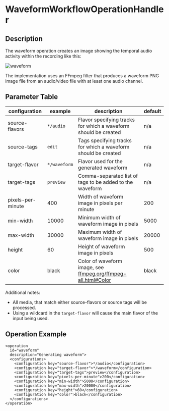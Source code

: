 WaveformWorkflowOperationHandler
================================

Description
-----------

The waveform operation creates an image showing the temporal audio activity within the recording like this:

![waveform](waveform.png)

The implementation uses an FFmpeg filter that produces a waveform PNG image file from an audio/video file with at least
one audio channel.


Parameter Table
---------------

configuration     |example     |description                                                     |default
------------------|------------|----------------------------------------------------------------|-------
source-flavors    |`*/audio`   |Flavor specifying tracks for which a waveform should be created |n/a
source-tags       |`edit`      |Tags specifying tracks for which a waveform should be created   |n/a
target-flavor     |`*/waveform`|Flavor used for the generated waveform                          |n/a
target-tags       |`preview`   |Comma-separated list of tags to be added to the waveform        |n/a
pixels-per-minute |400         |Width of waveform image in pixels per minute                    |200
min-width         |10000       |Minimum width of waveform image in pixels                       |5000
max-width         |30000       |Maximum width of waveform image in pixels                       |20000
height            |60          |Height of waveform image in pixels                              |500
color             |black       |Color of waveform image, see [ffmpeg.org/ffmpeg-all.html#Color](https://www.ffmpeg.org/ffmpeg-all.html#Color) |black
Additional notes:

- All media, that match either source-flavors or source tags will be processed.
- Using a wildcard in the `target-flavor` will cause the main flavor of the input being used.


Operation Example
-----------------

    <operation
      id="waveform"
      description="Generating waveform">
      <configurations>
        <configuration key="source-flavor">*/audio</configuration>
        <configuration key="target-flavor">*/waveform</configuration>
        <configuration key="target-tags">preview</configuration>
        <configuration key="pixels-per-minute">200</configuration>
        <configuration key="min-width">5000</configuration>
        <configuration key="max-width">20000</configuration>
        <configuration key="height">60</configuration>
        <configuration key="color">black</configuration>
      </configurations>
    </operation>
